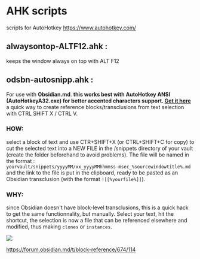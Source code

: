 # AHK scripts

scripts for AutoHotkey https://www.autohotkey.com/

## alwaysontop-ALTF12.ahk : 
keeps the window always on top with ALT F12

## odsbn-autosnipp.ahk : 
For use with **Obsidian.md**. **this works best with AutoHotkey ANSI (AutoHotkeyA32.exe) for better accented characters support. [Get it here](https://www.autohotkey.com/download/1.1/AutoHotkey_1.1.33.02.zip)**
a quick way to create reference blocks/transclusions from text selection with CTRL SHIFT X / CTRL V.<br>
### HOW:
select a block of text and use CTR+SHIFT+X (or CTRL+SHIFT+C for copy) to cut the selected text into a NEW FILE in the /snippets directory of your vault (create the folder beforehand to avoid problems). The file will be named in the format :<br> `yourvault/snippets/yyyyMM/xx_yyyyMMhhmmss-msec_%sourcewindowtitle%.md` and the link to the file is put in the clipboard, ready to be pasted as an Obsidian transclusion (with the format `![[%yourfile%]]`).<br>
### WHY:
since Obsidian doesn't have block-level transclusions, this is a quick hack to get the same functionnality, but manually. Select your text, hit the shortcut, the selection is now a file that can be referenced elsewhere and modified, thus making `clones` or `instances`.<br>
  
  ![](https://forum.obsidian.md/uploads/default/original/2X/c/cb2bca62fee317a2f69c56c617e8cece69a6b1ae.gif)
  
  https://forum.obsidian.md/t/block-reference/674/114
